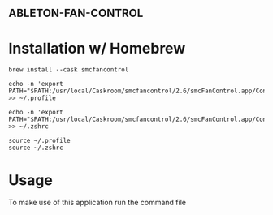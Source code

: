 ## ABLETON-FAN-CONTROL


# Installation w/ Homebrew

```
brew install --cask smcfancontrol

echo -n 'export PATH="$PATH:/usr/local/Caskroom/smcfancontrol/2.6/smcFanControl.app/Contents/Resources"' >> ~/.profile

echo -n 'export PATH="$PATH:/usr/local/Caskroom/smcfancontrol/2.6/smcFanControl.app/Contents/Resources"' >> ~/.zshrc

source ~/.profile
source ~/.zshrc

```

# Usage

To make use of this application run the command file
